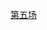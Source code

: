 [第五场](https://github.com/AM00zero/ACM/blob/nowcoder_summary/nowcoder_summary/0725TheFifth_summary.md)
